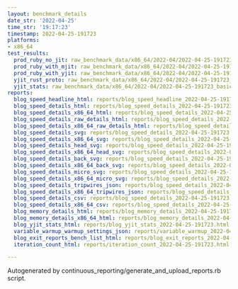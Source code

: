 ```yaml
---
layout: benchmark_details
date_str: '2022-04-25'
time_str: '19:17:23'
timestamp: 2022-04-25-191723
platforms:
- x86_64
test_results:
  prod_ruby_no_jit: raw_benchmark_data/x86_64/2022-04/2022-04-25-191723_basic_benchmark_prod_ruby_no_jit.json
  prod_ruby_with_mjit: raw_benchmark_data/x86_64/2022-04/2022-04-25-191723_basic_benchmark_prod_ruby_with_mjit.json
  prod_ruby_with_yjit: raw_benchmark_data/x86_64/2022-04/2022-04-25-191723_basic_benchmark_prod_ruby_with_yjit.json
  yjit_rust_proto: raw_benchmark_data/x86_64/2022-04/2022-04-25-191723_basic_benchmark_yjit_rust_proto.json
  yjit_stats: raw_benchmark_data/x86_64/2022-04/2022-04-25-191723_basic_benchmark_yjit_stats.json
reports:
  blog_speed_headline_html: reports/blog_speed_headline_2022-04-25-191723.html
  blog_speed_details_html: reports/blog_speed_details_2022-04-25-191723.html
  blog_speed_details_x86_64_html: reports/blog_speed_details_2022-04-25-191723.x86_64.html
  blog_speed_details_raw_details_html: reports/blog_speed_details_2022-04-25-191723.raw_details.html
  blog_speed_details_x86_64_raw_details_html: reports/blog_speed_details_2022-04-25-191723.x86_64.raw_details.html
  blog_speed_details_svg: reports/blog_speed_details_2022-04-25-191723.svg
  blog_speed_details_x86_64_svg: reports/blog_speed_details_2022-04-25-191723.x86_64.svg
  blog_speed_details_head_svg: reports/blog_speed_details_2022-04-25-191723.head.svg
  blog_speed_details_x86_64_head_svg: reports/blog_speed_details_2022-04-25-191723.x86_64.head.svg
  blog_speed_details_back_svg: reports/blog_speed_details_2022-04-25-191723.back.svg
  blog_speed_details_x86_64_back_svg: reports/blog_speed_details_2022-04-25-191723.x86_64.back.svg
  blog_speed_details_micro_svg: reports/blog_speed_details_2022-04-25-191723.micro.svg
  blog_speed_details_x86_64_micro_svg: reports/blog_speed_details_2022-04-25-191723.x86_64.micro.svg
  blog_speed_details_tripwires_json: reports/blog_speed_details_2022-04-25-191723.tripwires.json
  blog_speed_details_x86_64_tripwires_json: reports/blog_speed_details_2022-04-25-191723.x86_64.tripwires.json
  blog_speed_details_csv: reports/blog_speed_details_2022-04-25-191723.csv
  blog_speed_details_x86_64_csv: reports/blog_speed_details_2022-04-25-191723.x86_64.csv
  blog_memory_details_html: reports/blog_memory_details_2022-04-25-191723.html
  blog_memory_details_x86_64_html: reports/blog_memory_details_2022-04-25-191723.x86_64.html
  blog_yjit_stats_html: reports/blog_yjit_stats_2022-04-25-191723.html
  variable_warmup_warmup_settings_json: reports/variable_warmup_2022-04-25-191723.warmup_settings.json
  blog_exit_reports_bench_list_html: reports/blog_exit_reports_2022-04-25-191723.bench_list.html
  iteration_count_html: reports/iteration_count_2022-04-25-191723.html

---
```

Autogenerated by continuous_reporting/generate_and_upload_reports.rb script.
